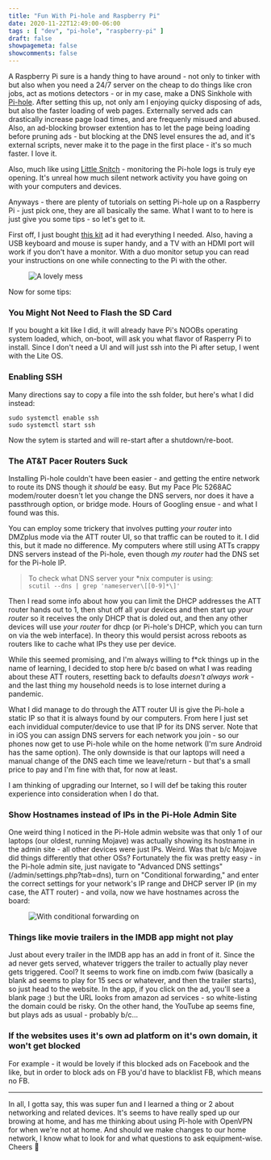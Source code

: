 ```yaml
---
title: "Fun With Pi-hole and Raspberry Pi"
date: 2020-11-22T12:49:00-06:00
tags : [ "dev", "pi-hole", "raspberry-pi" ]
draft: false
showpagemeta: false
showcomments: false
---
```


A Raspberry Pi sure is a handy thing to have around - not only to tinker with but also when you need a 24/7 server on the cheap to do things like cron jobs, act as motions detectors - or in my case, make a DNS Sinkhole with [Pi-hole](https://pi-hole.net/). After setting this up, not only am I enjoying quicky disposing of ads, but also the faster loading of web pages. Externally served ads can drastically increase page load times, and are frequenly misued and abused. Also, an ad-blocking browser extention has to let the page being loading before pruning ads - but blocking at the DNS level ensures the ad, and it's external scripts, never make it to the page in the first place - it's so much faster. I love it. 

Also, much like using [Little Snitch](https://obdev.at/products/littlesnitch/index.html) - monitoring the Pi-hole logs is truly eye opening. It's unreal how much silent network activity you have going on with your computers and devices.

Anyways - there are plenty of tutorials on setting Pi-hole up on a Raspberry Pi - just pick one, they are all basically the same. What I want to to here is just give you some tips - so let's get to it.

First off, I just bought [this kit](https://www.amazon.com/gp/product/B07V9P2ZSB/ref=ppx_yo_dt_b_asin_title_o00_s00?ie=UTF8&th=1) ad it had everything I needed. Also, having a USB keyboard and mouse is super handy, and a TV with an HDMI port will work if you don't have a monitor. With a duo monitor setup you can read your instructions on one while connecting to the Pi with the other. 

<figure class="">
  <picture>
    <source data-srcset="/img/pi-setup.webp" type="image/webp">
    <img data-src="/img/pi-setup.jpeg" alt="A lovely mess" class="lazyload">
  </picture>
</figure>

Now for some tips:

### You Might Not Need to Flash the SD Card ###
If you bought a kit like I did, it will already have Pi's NOOBs operating system loaded, which, on-boot, will ask you what flavor of Rasperry Pi to install. Since I don't need a UI and will just ssh into the Pi after setup, I went with the Lite OS. 

### Enabling SSH ###
Many directions say to copy a file into the ssh folder, but here's what I did instead:

```
sudo systemctl enable ssh
sudo systemctl start ssh
```
Now the sytem is started and will re-start after a shutdown/re-boot.

### The AT&T Pacer Routers Suck ###
Installing Pi-hole couldn't have been easier - and getting the entire network to route its DNS though it _should_ be easy. But my Pace Plc 5268AC modem/router doesn't let you change the DNS servers, nor does it have a passthrough option, or bridge mode. Hours of Googling ensue - and what I found was this.

You can employ some trickery that involves putting _your router_ into DMZplus mode via the ATT router UI, so that traffic can be routed to it. I did this, but it made no difference. My computers where still using ATTs crappy DNS servers instead of the Pi-hole, even though _my router_ had the DNS set for the Pi-hole IP.  

> To check what DNS server your *nix computer is using:<br>
 `scutil --dns | grep 'nameserver\[[0-9]*\]'`

Then I read some info about how you can limit the DHCP addresses the ATT router hands out to 1, then shut off all your devices and then start up _your router_ so it receives the only DHCP that is doled out, and then any other devices will use _your router_ for dhcp (or Pi-hole's DHCP, which you can turn on via the web interface). In theory this would persist across reboots as routers like to cache what IPs they use per device.

While this seemed promising, and I'm always willing to f*ck things up in the name of learning, I decided to stop here b/c based on what I was reading about these ATT routers, resetting back to defaults _doesn't always work_ - and the last thing my household needs is to lose internet during a pandemic. 

What I did manage to do through the ATT router UI is give the Pi-hole a static IP so that it is always found by our computers. From here I just set each invididual computer/device to use that IP for its DNS server. Note that in iOS you can assign DNS servers for each network you join - so our phones now get to use Pi-hole while on the home network (I'm sure Android has the same option). The only downside is that our laptops will need a manual change of the DNS each time we leave/return - but that's a small price to pay and I'm fine with that, for now at least. 

I am thinking of upgrading our Internet, so I will def be taking this router experience into consideration when I do that.

### Show Hostnames instead of IPs in the Pi-Hole Admin Site ###
One weird thing I noticed in the Pi-Hole admin website was that only 1 of our laptops (our oldest, running Mojave) was actually showing its hostname in the admin site - all other devices were just IPs. Weird. Was that b/c Mojave did things differently that other OSs? Fortunately the fix was pretty easy - in the Pi-hole admin site, just navigate to "Advanced DNS settings" (/admin/settings.php?tab=dns), turn on "Conditional forwarding," and enter the correct settings for your network's IP range and DHCP server IP (in my case, the ATT router) - and voila, now we have hostnames across the board:

<figure class="">
  <picture>
    <source data-srcset="/img/with-conditional-forwarding.webp" type="image/webp">
    <img data-src="/img/with-conditional-forwarding.png" alt="With conditional forwarding on" class="lazyload">
  </picture>
</figure>

### Things like movie trailers in the IMDB app might not play ###
Just about every trailer in the IMDB app has an add in front of it. Since the ad never gets served, whatever triggers the trailer to actually play never gets triggered. Cool? It seems to work fine on imdb.com fwiw (basically a blank ad seems to play for 15 secs or whatever, and then the trailer starts), so just head to the website. In the app, if you click on the ad, you'll see a blank page :) but the URL looks from amazon ad services - so white-listing the domain could be risky. On the other hand, the YouTube ap seems fine, but plays ads as usual - probably b/c...

### If the websites uses it's own ad platform on it's own domain, it won't get blocked ###
For example - it would be lovely if this blocked ads on Facebook and the like, but in order to block ads on FB you'd have to blacklist FB, which means no FB. 

<hr/>

In all, I gotta say, this was super fun and I learned a thing or 2 about networking and related devices. It's seems to have really sped up our browing at home, and has me thinking about using Pi-hole with OpenVPN for when we're not at home. And should we make changes to our home network, I know what to look for and what questions to ask equipment-wise. Cheers 🍺